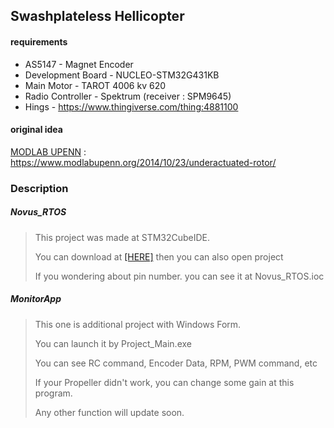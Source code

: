 ## Swashplateless Hellicopter

#### requirements

+ AS5147 - Magnet Encoder
+ Development Board - NUCLEO-STM32G431KB
+ Main Motor - TAROT 4006 kv 620
+ Radio Controller - Spektrum (receiver : SPM9645)
+ Hings - https://www.thingiverse.com/thing:4881100



#### original idea

[MODLAB UPENN](http://www.modlabupenn.org/) : https://www.modlabupenn.org/2014/10/23/underactuated-rotor/



### Description

##### Novus_RTOS

> This project was made at STM32CubeIDE.
>
> You can download at [[HERE]](https://www.st.com/en/development-tools/stm32cubeide.html) then you can also open project 
>
> If you wondering about pin number. you can see it at Novus_RTOS.ioc



##### MonitorApp

> This one is additional project with Windows Form.
>
> You can launch it by Project_Main.exe
>
> You can see RC command, Encoder Data, RPM, PWM command, etc
>
> If your Propeller didn't work, you can change some gain at this program. 
>
> Any other function will update soon.

